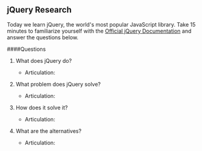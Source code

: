 ## jQuery Research

Today we learn jQuery, the world's most popular JavaScript library. Take 15 minutes to familiarize yourself with the [Official jQuery Documentation](http://jquery.com/) and answer the questions below.

####Questions
1. What does jQuery do? 
    - Articulation: 
    

    
2. What problem does jQuery solve?
    - Articulation: 
    

3. How does it solve it?
    - Articulation: 


4. What are the alternatives?
    - Articulation:
